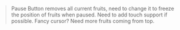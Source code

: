 > Pause Button removes all current fruits, need to change it to freeze the position of fruits when paused.
> Need to add touch support if possible.
> Fancy cursor?
> Need more fruits coming from top.
